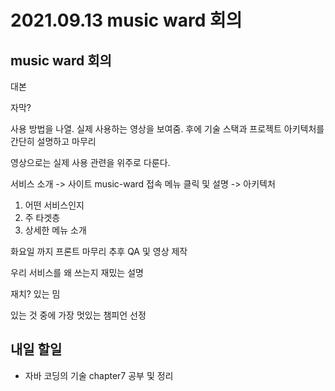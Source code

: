 # 2021.09.13 music ward 회의

## music ward 회의

대본

자막?

사용 방법을 나열. 실제 사용하는 영상을 보여줌. 후에 기술 스택과 프로젝트 아키텍처를 간단히 설명하고 마무리

영상으로는 실제 사용 관련을 위주로 다룬다.

서비스 소개 -> 사이트 music-ward 접속 메뉴 클릭 및 설명 -> 아키텍처
1. 어떤 서비스인지
2. 주 타겟층
3. 상세한 메뉴 소개

화요일 까지 프론트 마무리
추후 QA 및 영상 제작

우리 서비스를 왜 쓰는지 재밌는 설명

재치? 있는 밈

있는 것 중에 가장 멋있는 챔피언 선정

## 내일 할일
 - 자바 코딩의 기술 chapter7 공부 및 정리